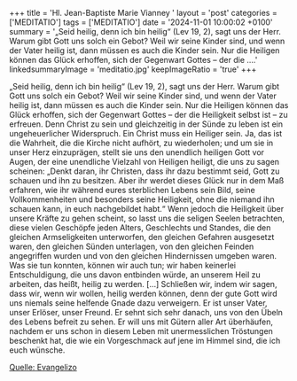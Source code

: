 +++
title = 'Hl. Jean-Baptiste Marie Vianney  '
layout = 'post'
categories = ['MEDITATIO']
tags = ['MEDITATIO']
date = '2024-11-01 10:00:02 +0100'
summary = '„Seid heilig, denn ich bin heilig“ (Lev 19, 2), sagt uns der Herr. Warum gibt Gott uns solch ein Gebot? Weil wir seine Kinder sind, und wenn der Vater heilig ist, dann müssen es auch die Kinder sein. Nur die Heiligen können das Glück erhoffen, sich der Gegenwart Gottes – der die ....'
linkedsummaryImage = 'meditatio.jpg'
keepImageRatio = 'true'
+++
 
„Seid heilig, denn ich bin heilig“ (Lev 19, 2), sagt uns der Herr. Warum gibt Gott uns solch ein Gebot? Weil wir seine Kinder sind, und wenn der Vater heilig ist, dann müssen es auch die Kinder sein. Nur die Heiligen können das Glück erhoffen, sich der Gegenwart Gottes – der die Heiligkeit selbst ist – zu erfreuen.<!--more--> Denn Christ zu sein und gleichzeitig in der Sünde zu leben ist ein ungeheuerlicher Widerspruch. Ein Christ muss ein Heiliger sein.
Ja, das ist die Wahrheit, die die Kirche nicht aufhört, zu wiederholen; und um sie in unser Herz einzuprägen, stellt sie uns den unendlich heiligen Gott vor Augen, der eine unendliche Vielzahl von Heiligen heiligt, die uns zu sagen scheinen: „Denkt daran, ihr Christen, dass ihr dazu bestimmt seid, Gott zu schauen und ihn zu besitzen. Aber ihr werdet dieses Glück nur in dem Maß erfahren, wie ihr während eures sterblichen Lebens sein Bild, seine Vollkommenheiten und besonders seine Heiligkeit, ohne die niemand ihn schauen kann, in euch nachgebildet habt.“ Wenn jedoch die Heiligkeit über unsere Kräfte zu gehen scheint, so lasst uns die seligen Seelen betrachten, diese vielen Geschöpfe jeden Alters, Geschlechts und Standes, die den gleichen Armseligkeiten unterworfen, den gleichen Gefahren ausgesetzt waren, den gleichen Sünden unterlagen, von den gleichen Feinden angegriffen wurden und von den gleichen Hindernissen umgeben waren. Was sie tun konnten, können wir auch tun; wir haben keinerlei Entschuldigung, die uns davon entbinden würde, an unserem Heil zu arbeiten, das heißt, heilig zu werden. […]
Schließen wir, indem wir sagen, dass wir, wenn wir wollen, heilig werden können, denn der gute Gott wird uns niemals seine helfende Gnade dazu verweigern. Er ist unser Vater, unser Erlöser, unser Freund. Er sehnt sich sehr danach, uns von den Übeln des Lebens befreit zu sehen. Er will uns mit Gütern aller Art überhäufen, nachdem er uns schon in diesem Leben mit unermesslichen Tröstungen beschenkt hat, die wie ein Vorgeschmack auf jene im Himmel sind, die ich euch wünsche.
 


[Quelle: Evangelizo](https://evangeliumtagfuertag.org/DE/gospel)
